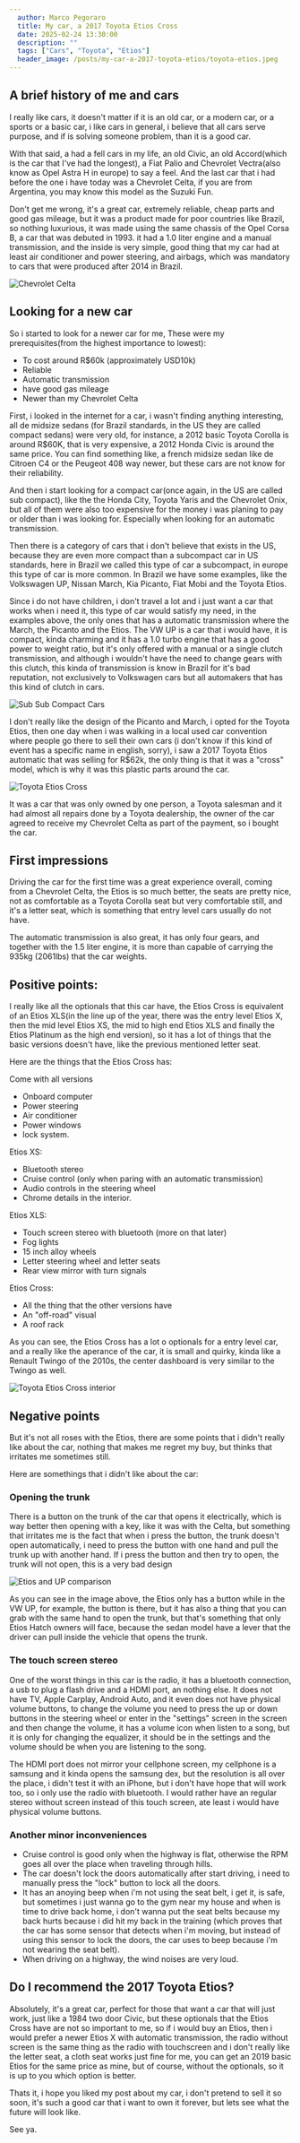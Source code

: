 ```yaml
---
  author: Marco Pegoraro
  title: My car, a 2017 Toyota Etios Cross
  date: 2025-02-24 13:30:00
  description: ""
  tags: ["Cars", "Toyota", "Etios"] 
  header_image: /posts/my-car-a-2017-toyota-etios/toyota-etios.jpeg
---
```

## A brief history of me and cars

I really like cars, it doesn't matter if it is an old car, or a modern car, or a sports or a basic car, i like cars in general, i believe that all cars serve purpose, and if is solving someone problem, than it is a good car.

With that said, a had a fell cars in my life, an old Civic, an old Accord(which is the car that I've had the longest), a Fiat Palio and Chevrolet Vectra(also know as Opel Astra H in europe) to say a feel. And the last car that i had before the one i have today was a Chevrolet Celta, if you are from Argentina, you may know this model as the Suzuki Fun.

Don't get me wrong, it's a great car, extremely reliable, cheap parts and good gas mileage, but it was a product made for poor countries like Brazil, so nothing luxurious, it was made using the same chassis of the Opel Corsa B, a car that was debuted in 1993. it had a 1.0 liter engine and a manual transmission, and the inside is very simple, good thing that my car had at least air conditioner and power steering, and airbags, which was mandatory to cars that were produced after 2014 in Brazil. 

![Chevrolet Celta](./chevrolet-celta.jpeg)

## Looking for a new car

So i started to look for a newer car for me, These were my prerequisites(from the highest importance to lowest):
- To cost around R$60k (approximately USD10k)
- Reliable
- Automatic transmission
- have good gas mileage
- Newer than my Chevrolet Celta

First, i looked in the internet for a car, i wasn't finding anything interesting, all de midsize sedans (for Brazil standards, in the US they are called compact sedans) were very old, for instance, a 2012 basic Toyota Corolla is around R$60K, that is very expensive, a 2012 Honda Civic is around the same price. You can find something like, a french midsize sedan like de Citroen C4 or the Peugeot 408 way newer, but these cars are not know for their reliability.

And then i start looking for a compact car(once again, in the US are called sub compact), like the the Honda City, Toyota Yaris and the Chevrolet Onix, but all of them were also too expensive for the money i was planing to pay or older than i was looking for. Especially when looking for an automatic transmission.

Then there is a category of cars that i don't believe that exists in the US, because they are even more compact than a subcompact car in US standards, here in Brazil we called this type of car a subcompact, in europe this type of car is more common. In Brazil we have some examples, like the Volkswagen UP, Nissan March, Kia Picanto, Fiat Mobi and the Toyota Etios.

Since i do not have children, i don't travel a lot and i just want a car that works when i need it, this type of car would satisfy my need, in the examples above, the only ones that has a automatic transmission where the March, the Picanto and the Etios. The VW UP is a car that i would have, it is compact, kinda charming and it has a 1.0 turbo engine that has a good power to weight ratio, but it's only offered with a manual or a single clutch transmission, and although i wouldn't have the need to change gears with this clutch, this kinda of transmission is know in Brazil for it's bad reputation, not exclusively to Volkswagen cars but all automakers that has this kind of clutch in cars.  

![Sub Sub Compact Cars](./sub-sub-compact-cars.jpg)


I don't really like the design of the Picanto and March, i opted for the Toyota Etios, then one day when i was walking in a local used car convention where people go there to sell their own cars (i don't know if this kind of event has a specific name in english, sorry), i saw a 2017 Toyota Etios automatic that was selling for R$62k, the only thing is that it was a "cross" model, which is why it was this plastic parts around the car. 

![Toyota Etios Cross](./toyota-etios.jpeg)

It was a car that was only owned by one person, a Toyota salesman and it had almost all repairs done by a Toyota dealership, the owner of the car agreed to receive my Chevrolet Celta as part of the payment, so i bought the car.

## First impressions

Driving the car for the first time was a great experience overall, coming from a Chevrolet Celta, the Etios is so much better, the seats are pretty nice, not as comfortable as a Toyota Corolla seat but very comfortable still, and it's a letter seat, which is something that entry level cars usually do not have.

The automatic transmission is also great, it has only four gears, and together with the 1.5 liter engine, it is more than capable of carrying the 935kg (2061lbs) that the car weights. 

## Positive points:

I really like all the optionals that this car have, the Etios Cross is equivalent of an Etios XLS(in the line up of the year, there was the entry level Etios X, then the mid level Etios XS, the mid to high end Etios XLS and finally the Etios Platinum as the high end version), so it has a lot of things that the basic versions doesn't have, like the previous mentioned letter seat.

Here are the things that the Etios Cross has:

Come with all versions
- Onboard computer
- Power steering
- Air conditioner
- Power windows
- lock system.

Etios XS:
- Bluetooth stereo
- Cruise control (only when paring with an automatic transmission)
- Audio controls in the steering wheel
- Chrome details in the interior.

Etios XLS:
- Touch screen stereo with bluetooth (more on that later)
- Fog lights
- 15 inch alloy wheels
- Letter steering wheel and letter seats
- Rear view mirror with turn signals

Etios Cross:
- All the thing that the other versions have
- An "off-road" visual
- A roof rack

As you can see, the Etios Cross has a lot o optionals for a entry level car, and a really like the aperance of the car, it is small and quirky, kinda like a Renault Twingo of the 2010s, the center dashboard is very similar to the Twingo as well.

![Toyota Etios Cross interior](./toyota-etios-interior.jpeg)

## Negative points

But it's not all roses with the Etios, there are some points that i didn't really like about the car, nothing that makes me regret my buy, but thinks that irritates me sometimes still.

Here are somethings that i didn't like about the car:

### Opening the trunk

There is a button on the trunk of the car that opens it electrically, which is way better then opening with a key, like it was with the Celta, but something that irritates me is the fact that when i press the button, the trunk doesn't open automatically, i need to press the button with one hand and pull the trunk up with another hand. If i press the button and then try to open, the trunk will not open, this is a very bad design

![Etios and UP comparison](./etios-up-back.jpg)

As you can see in the image above, the Etios only has a button while in the VW UP, for example, the button is there, but it has also a thing that you can grab with the same hand to open the trunk, but that's something that only Etios Hatch owners will face, because the sedan model have a lever that the driver can pull inside the vehicle that opens the trunk.  

### The touch screen stereo

One of the worst things in this car is the radio, it has a bluetooth connection, a usb to plug a flash drive and a HDMI port, an nothing else. It does not have TV, Apple Carplay, Android Auto, and it even does not have physical  volume buttons, to change the volume you need to press the up or down buttons in the steering wheel or enter in the "settings" screen in the screen and then change the volume, it has a volume icon when listen to a song, but it is only for changing the equalizer, it should be in the settings and the volume should be when you are listening to the song.

The HDMI port does not mirror your cellphone screen, my cellphone is a samsung and it kinda opens the samsung dex, but the resolution is all over the place, i didn't test it with an iPhone, but i don't have hope that will work too, so i only use the radio with bluetooth. I would rather have an regular stereo without screen instead of this touch screen, ate least i would have physical volume buttons.

### Another minor inconveniences

- Cruise control is good only when the highway is flat, otherwise the RPM goes all over the place when traveling through hills.
- The car doesn't lock the doors automatically after start driving, i need to manually press the "lock" button to lock all the doors.
- It has an anoying beep when i'm not using the seat belt, i get it, is safe, but sometimes i just wanna go to the gym near my house and when is time to drive back home, i don't wanna put the seat belts because my back hurts because i did hit my back in the training (which proves that the car has some sensor that detects when i'm moving, but instead of using this sensor to lock the doors, the car uses to beep because i'm not wearing the seat belt).
- When driving on a highway, the wind noises are very loud.

## Do I recommend the 2017 Toyota Etios?

Absolutely, it's a great car, perfect for those that want a car that will just work, just like a 1984 two door Civic, but these optionals that the Etios Cross have are not so important to me, so if i would buy an Etios, then i would prefer a newer Etios X with automatic transmission, the radio without screen is the same thing as the radio with touchscreen and i don't really like the letter seat, a cloth seat works just fine for me, you can get an 2019 basic Etios for the same price as mine, but of course, without the optionals, so it is up to you which option is better.

Thats it, i hope you liked my post about my car, i don't pretend to sell it so soon, it's such a good car that i want to own it forever, but lets see what the future will look like.

See ya.